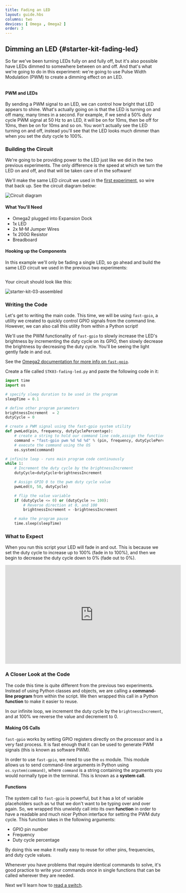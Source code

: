 ```yaml
---
title: Fading an LED
layout: guide.hbs
columns: two
devices: [ Omega , Omega2 ]
order: 3
---
```


## Dimming an LED {#starter-kit-fading-led}

So far we've been turning LEDs fully on and fully off, but it's also possible have LEDs dimmed to somewhere between on and off. And that's what we're going to do in this experiment: we're going to use Pulse Width Modulation (PWM) to create a dimming effect on an LED.

<!-- Pulse Width Modulation -->
```{r child = '../../shared/pwm.md'}
```

#### PWM and LEDs

By sending a PWM signal to an LED, we can control how bright that LED appears to shine. What's actually going on is that the LED is turning on and off many, many times in a second. For example, if we send a 50% duty cycle PWM signal at 50 Hz to an LED, it will be on for 10ms, then be off for 10ms, then be on for 10ms and so on. You won't actually see the LED turning on and off, instead you'll see that the LED looks much dimmer than when you set the duty cycle to 100%.

### Building the Circuit

We're going to be providing power to the LED just like we did in the two previous experiments. The only difference is the speed at which we turn the LED on and off, and that will be taken care of in the software!

We'll make the same LED circuit we used in the [first experiment](#starter-kit-blinking-led-building-the-circuit), so wire that back up. See the circuit diagram below:

<!-- // DONE: insert circuit diagram from exp 1 -->
![Circuit diagram](https://raw.githubusercontent.com/OnionIoT/Onion-Docs/master/Omega2/Kit-Guides/Starter/diagrams/01-circuit-diagram.png)

#### What You'll Need

* Omega2 plugged into Expansion Dock
* 1x LED
* 2x M-M Jumper Wires
* 1x 200Ω Resistor
* Breadboard

#### Hooking up the Components

In this example we'll only be fading a single LED, so go ahead and build the same LED circuit we used in the previous two experiments:

```{r child = '../../shared/wiring-led.md'}
```

Your circuit should look like this:

<!-- DONE: IMAGE: photo of completed circuit (can reuse from previous) -->
![starter-kit-03-assembled](https://raw.githubusercontent.com/OnionIoT/Onion-Docs/master/Omega2/Kit-Guides/Starter/img/03-assembled-circuit.jpg)


### Writing the Code

Let's get to writing the main code. This time, we will be using `fast-gpio`, a utility we created to quickly control GPIO signals from the command line. However, we can also call this utility from within a Python script!

We'll use the PWM functionality of `fast-gpio` to slowly increase the LED's brightness by incrementing the duty cycle on its GPIO, then slowly decrease the brightness by decreasing the duty cycle. You'll be seeing the light gently fade in and out.

See the [Omega2 documentation for more info on `fast-gpio`](https://docs.onion.io/omega2-docs/using-gpios.html#fast-gpio).

Create a file called `STK03-fading-led.py` and paste the following code in it:

``` python
import time
import os

# specify sleep duration to be used in the program
sleepTime = 0.1

# define other program parameters
brightnessIncrement  = 2
dutyCycle = 0

# create a PWM signal using the fast-gpio system utility
def pwmLed(pin, frequency, dutyCyclePercentage):
	# create a string to hold our command line code,assign the function arguments to fast-gpio command arguments
    command = "fast-gpio pwm %d %d %d" % (pin, frequency, dutyCyclePercentage)
	# execute the command using the OS
	os.system(command)

# infinite loop - runs main program code continuously
while 1:
	# Increment the duty cycle by the brightnessIncrement
    dutyCycle=dutyCycle+brightnessIncrement

	# Assign GPIO 0 to the pwm duty cycle value
    pwmLed(0, 50, dutyCycle)

    # flip the value variable
    if (dutyCycle <= 0) or (dutyCycle >= 100):
		# Reverse direction at 0, and 100
        brightnessIncrement = -brightnessIncrement

	# make the program pause
    time.sleep(sleepTime)
```

<!-- TODO: FUTURE: Write using the Omega's PWM pins -->

### What to Expect

<!-- // Your LED will fade in and then out, describe this and have a gif -->

When you run this script your LED will fade in and out. This is because we set the duty cycle to increase up to 100% (fade in to 100%), and then we begin to decrease the duty cycle down to 0% (fade out to 0%).

<!-- DONE: Insert gif of this -->
<iframe width="560" height="315" src="https://www.youtube.com/embed/JMQf43qXPpw" frameborder="0" allowfullscreen></iframe>


### A Closer Look at the Code

<!-- // intro to the code that was written
//  new things introduced:
//  * function where you pass in gpio # and duty cycle and it calls fast-gpio for you
//  * fancy for loop -->

The code this time is quite different from the previous two experiments. Instead of using Python classes and objects, we are calling a **command-line program** from within the script. We then wrapped this call in a Python **function** to make it easier to reuse.

In our infinite loop, we increment the duty cycle by the `brightnessIncrement`, and at 100% we reverse the value and decrement to 0.

#### Making OS Calls

`fast-gpio` works by setting GPIO registers directly on the processor and is a very fast process. It is fast enough that it can be used to generate PWM signals (this is known as software PWM).

In order to use `fast-gpio`, we need to use the `os` module. This module allows us to send command-line arguments in Python using `os.system(command)`, where `command` is a string containing the arguments you would normally type in the terminal. This is known as a **system call**.

<!-- TODO: FUTURE: get this working using subprocess.call. Gabe quickly tried it but it didn't seem to work at first -->

#### Functions

<!-- // explanation of why it was useful to package the fast-gpio os call into a function:
//  * useful to have a readable & simple python interface for setting the pwm duty cycle
//  * will be used a whole bunch
//  * cleaner looking code and good practice -->

The system call to `fast-gpio` is powerful, but it has a lot of variable placeholders such as `%d` that we don't want to be typing over and over again. So, we wrapped this unwieldy call into its own **function** in order to have a readable and much nicer Python interface for setting the PWM duty cycle. This function takes in the following arguments:

* GPIO pin number
* Frequency
* Duty cycle percentage

By doing this we make it really easy to reuse for other pins, frequencies, and duty cycle values.

Whenever you have problems that require identical commands to solve, it's good practice to write your commands once in single functions that can be called wherever they are needed.

Next we'll learn how to [read a switch](#starter-kit-reading-switch).

